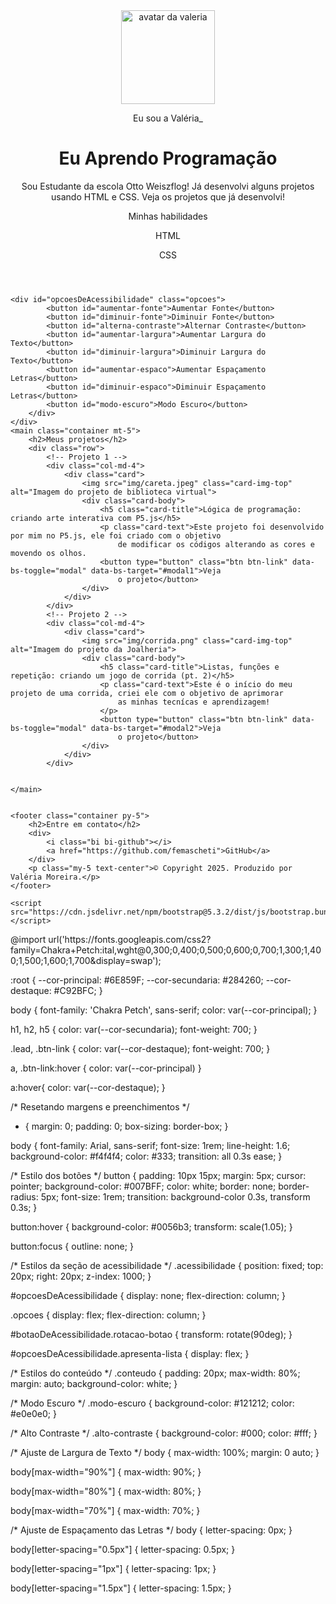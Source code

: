 <!DOCTYPE html>
<html lang="pt-br">

<head>
    <meta charset="UTF-8">
    <meta name="viewport" content="width=device-width, initial-scale=1.0">
    <link href="https://cdn.jsdelivr.net/npm/bootstrap@5.3.2/dist/css/bootstrap.min.css" rel="stylesheet">
    <link rel="stylesheet" href="https://cdn.jsdelivr.net/npm/bootstrap-icons@1.11.3/font/bootstrap-icons.min.css">
    <link rel="stylesheet" href="style.css">
    <title>Meu portfólio</title>
</head>

<body>
    <header class="container text-center">
        <img src="img/gambol.jpeg" alt="avatar da valeria" class="rounded-circle" width="150" height="150"
            srcset="">
        <p class="lead">Eu sou a Valéria_</p>
        <h1>Eu Aprendo Programação</h1>
        <p>Sou Estudante da escola Otto Weiszflog! 
            Já desenvolvi alguns projetos usando HTML e CSS.
             Veja os projetos que já desenvolvi!</p>
        <p>Minhas habilidades</p>
        <div>
            <p class="badge bg-secondary">HTML</p>
            <p class="badge bg-secondary">CSS</p>
        </div>
    </header>

<div class="acessibilidade">


    <div id="opcoesDeAcessibilidade" class="opcoes">
            <button id="aumentar-fonte">Aumentar Fonte</button>
            <button id="diminuir-fonte">Diminuir Fonte</button>
            <button id="alterna-contraste">Alternar Contraste</button>
            <button id="aumentar-largura">Aumentar Largura do Texto</button>
            <button id="diminuir-largura">Diminuir Largura do Texto</button>
            <button id="aumentar-espaco">Aumentar Espaçamento Letras</button>
            <button id="diminuir-espaco">Diminuir Espaçamento Letras</button>
            <button id="modo-escuro">Modo Escuro</button>
        </div>
    </div>
    <main class="container mt-5">
        <h2>Meus projetos</h2>
        <div class="row">
            <!-- Projeto 1 -->
            <div class="col-md-4">
                <div class="card">
                    <img src="img/careta.jpeg" class="card-img-top" alt="Imagem do projeto de biblioteca virtual">
                    <div class="card-body">
                        <h5 class="card-title">Lógica de programação: criando arte interativa com P5.js</h5>
                        <p class="card-text">Este projeto foi desenvolvido por mim no P5.js, ele foi criado com o objetivo
                            de modificar os códigos alterando as cores e movendo os olhos.
                        <button type="button" class="btn btn-link" data-bs-toggle="modal" data-bs-target="#modal1">Veja
                            o projeto</button>
                    </div>
                </div>
            </div>
            <!-- Projeto 2 -->
            <div class="col-md-4">
                <div class="card">
                    <img src="img/corrida.png" class="card-img-top" alt="Imagem do projeto da Joalheria">
                    <div class="card-body">
                        <h5 class="card-title">Listas, funções e repetição: criando um jogo de corrida (pt. 2)</h5>
                        <p class="card-text">Este é o início do meu projeto de uma corrida, criei ele com o objetivo de aprimorar 
                            as minhas tecnícas e aprendizagem!
                        </p>
                        <button type="button" class="btn btn-link" data-bs-toggle="modal" data-bs-target="#modal2">Veja
                            o projeto</button>
                    </div>
                </div>
            </div>

            
    </main>


    <footer class="container py-5">
        <h2>Entre em contato</h2>
        <div>
            <i class="bi bi-github"></i>
            <a href="https://github.com/femascheti">GitHub</a>
        </div>
        <p class="my-5 text-center">© Copyright 2025. Produzido por Valéria Moreira.</p>
    </footer>

    <script src="https://cdn.jsdelivr.net/npm/bootstrap@5.3.2/dist/js/bootstrap.bundle.min.js"></script>
</body>
@import url('https://fonts.googleapis.com/css2?family=Chakra+Petch:ital,wght@0,300;0,400;0,500;0,600;0,700;1,300;1,400;1,500;1,600;1,700&display=swap');

:root {
    --cor-principal: #6E859F;
    --cor-secundaria: #284260;
    --cor-destaque: #C92BFC;
}

body {
    font-family: 'Chakra Petch', sans-serif;
    color: var(--cor-principal);
}

h1, h2, h5 {
    color: var(--cor-secundaria);
    font-weight: 700;
}

.lead, .btn-link {
    color: var(--cor-destaque);
    font-weight: 700;
}

a, .btn-link:hover {
    color: var(--cor-principal)
}

a:hover{
    color: var(--cor-destaque);
}

/* Resetando margens e preenchimentos */
* {
    margin: 0;
    padding: 0;
    box-sizing: border-box;
}

body {
    font-family: Arial, sans-serif;
    font-size: 1rem;
    line-height: 1.6;
    background-color: #f4f4f4;
    color: #333;
    transition: all 0.3s ease;
}

/* Estilo dos botões */
button {
    padding: 10px 15px;
    margin: 5px;
    cursor: pointer;
    background-color: #007BFF;
    color: white;
    border: none;
    border-radius: 5px;
    font-size: 1rem;
    transition: background-color 0.3s, transform 0.3s;
}

button:hover {
    background-color: #0056b3;
    transform: scale(1.05);
}

button:focus {
    outline: none;
}

/* Estilos da seção de acessibilidade */
.acessibilidade {
    position: fixed;
    top: 20px;
    right: 20px;
    z-index: 1000;
}

#opcoesDeAcessibilidade {
    display: none;
    flex-direction: column;
}

.opcoes {
    display: flex;
    flex-direction: column;
}

#botaoDeAcessibilidade.rotacao-botao {
    transform: rotate(90deg);
}

#opcoesDeAcessibilidade.apresenta-lista {
    display: flex;
}

/* Estilos do conteúdo */
.conteudo {
    padding: 20px;
    max-width: 80%;
    margin: auto;
    background-color: white;
}

/* Modo Escuro */
.modo-escuro {
    background-color: #121212;
    color: #e0e0e0;
}

/* Alto Contraste */
.alto-contraste {
    background-color: #000;
    color: #fff;
}

/* Ajuste de Largura de Texto */
body {
    max-width: 100%;
    margin: 0 auto;
}

body[max-width="90%"] {
    max-width: 90%;
}

body[max-width="80%"] {
    max-width: 80%;
}

body[max-width="70%"] {
    max-width: 70%;
}

/* Ajuste de Espaçamento das Letras */
body {
    letter-spacing: 0px;
}

body[letter-spacing="0.5px"] {
    letter-spacing: 0.5px;
}

body[letter-spacing="1px"] {
    letter-spacing: 1px;
}

body[letter-spacing="1.5px"] {
    letter-spacing: 1.5px;
}


</html>

